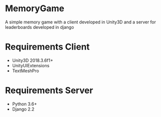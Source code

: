 # MemoryGame
A simple memory game with a client developed in Unity3D and a server for leaderboards developed in django

# Requirements Client
* Unity3D 2018.3.6f1+
* UnityUIExtensions
* TextMeshPro

# Requirements Server
* Python 3.6+
* Django 2.2


